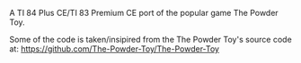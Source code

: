 A TI 84 Plus CE/TI 83 Premium CE port of the popular game The Powder Toy.

Some of the code is taken/insipired from the The Powder Toy's source code at: https://github.com/The-Powder-Toy/The-Powder-Toy
